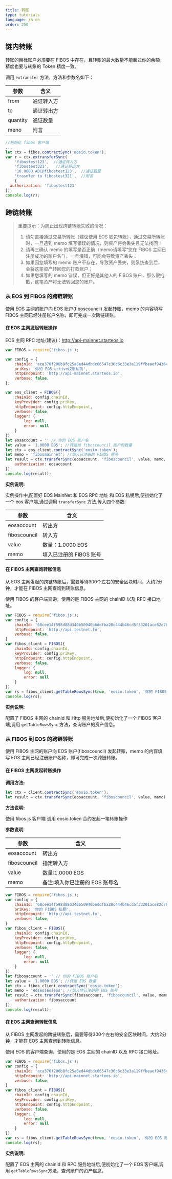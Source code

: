```yaml
---
title: 转账
type: tutorials
language: zh-cn
order: 250
---
```


## 链内转账

转账的目标账户必须要在 FIBOS 中存在，且转账的最大数量不能超过你的余额，精度也要与转账的 Token 精度一致。

调用 `extransfer` 方法，方法和参数名如下：

| 参数     | 含义       |
| -------- | ---------- |
| from     | 通证转入方 |
| to       | 通证转出方 |
| quantity | 通证数量   |
| meno     | 附言       |

```javascript
//初始化 fibos 客户端
...
let ctx = fibos.contractSync('eosio.token');
var r = ctx.extransferSync(
    'fibostest123',  //通证转入方
    'fibostest321',   //通证转出方
    '10.0000 ADC@fibostest123',  //通证数量
    'trasnfer to fibostest321',  //附言
    {
  authorization: 'fibostest123'
});
console.log(r);
```



## 跨链转账


>重要提示：为防止出现跨链转账失败的情况：
>1. 请勿直接通过交易所转账（建议使用 EOS 钱包转账），通过交易所转账时，一旦遇到 memo 填写错误的情况，则资产将会丢失且无法找回！
>2. 请再三确认 memo 的填写是否正确（memo请填写“您在 FIBOS 主网已注册成功的账户名”），一旦填错，可能会导致资产丢失：
>3. 如果因您填写的 memo 账户不存在，导致资产丢失，则系统查到后，会将这笔资产转回您的打款账户；
>4. 如果您填写的 memo 错误，但正好是其他人的 FIBOS 账户，那么很抱歉，这笔资产将无法转回您的账户。

### 从 EOS 到 FIBOS 的跨链转账

使用 EOS 主网的账户向 EOS 账户(fiboscouncil) 发起转账，memo 的内容填写 FIBOS 主网已经注册账户名称，即可完成一次跨链转账。

#### 在 EOS 主网发起转账操作

EOS 主网 RPC 地址(建议)：http://api-mainnet.starteos.io

```javascript
var FIBOS = require('fibos.js');

var config = {
    chainId: 'aca376f206b8fc25a6ed44dbdc66547c36c6c33e3a119ffbeaef943642f0e906',
    priKey: '你的 EOS active权限私钥',
    httpEndpoint: 'http://api-mainnet.starteos.io',
    verbose: false,
};

var eos_client = FIBOS({
    chainId: config.chainId,
    keyProvider: config.priKey,
    httpEndpoint: config.httpEndpoint,
    verbose: false,
    logger: {
        log: null,
        error: null
    }
})
let eosaccount = '' // 你的 EOS 账户名
let value = '1.0000 EOS'; //转账给 fiboscouncil 账户的数量
let ctx = eos_client.contractSync('eosio.token');
let memo = 'fibosmainnet'; //填入已注册的 FIBOS 账号
let result = ctx.transferSync(eosaccount, 'fiboscouncil', value, memo, {
    authorization: eosaccount
});
console.log(result);
```

**实例说明:**

实例操作中,配置好 EOS MainNet 和 EOS RPC 地址 和 EOS 私钥后,便初始化了一个 eos 客户端,通过调用 `transferSync` 方法,传入四个参数:

| 参数           | 含义                     |
| -------------- | ------------------------ |
| eosaccount     | 转出方                   |
| fiboscouncil   | 转入方                  |
| value          | 数量：1.0000 EOS         |
| memo           | 填入已注册的 FIBOS 账号 |

#### 在 FIBOS 主网查询转账信息

从 EOS 主网发起的跨链转账后，需要等待300个左右的安全区块时间，大约2分钟，才能在 FIBOS 主网查询到转账信息。

使用 FIBOS 的客户端查询，使用的是 FIBOS 主网的 chainID 以及 RPC 接口地址。


```javascript
var FIBOS = require('fibos.js');
var config = {
    chainId: '68cee14f598d88d340b50940b6ddfba28c444b46cd5f33201ace82c78896793a',
    httpEndpoint: 'http://api.testnet.fo',
    verbose: false,
}
var fibos_client = FIBOS({
    chainId: config.chainId,
    keyProvider: config.priKey,
    httpEndpoint: config.httpEndpoint,
    verbose: false,
    logger: {
        log: null,
        error: null
    }
})
var rs = fibos_client.getTableRowsSync(true, 'eosio.token', '你的 FIBOS 账户名', 'accounts');
console.log(rs);
```

**实例说明:**

配置了 FIBOS 主网的 chainId 和 Http 服务地址后,便初始化了一个 FIBOS 客户端,调用 `getTableRowsSync` 方法，查询账户的资产信息。

### 从 FIBOS 到 EOS 的跨链转账

使用 FIBOS 主网的账户向 EOS 账户(fiboscouncil) 发起转账，memo 的内容填写 EOS 主网已经注册账户名称，即可完成一次跨链转账。

#### 在 FIBOS 主网发起转账操作

**调用方法:**

```javascript
let ctx = client.contractSync('eosio.token');
let result = ctx.transferSync(eosaccount, 'fiboscouncil', value, memo);
```

**方法说明:**

使用 fibos.js 客户端 调用 eosio.token 合约发起一笔转账操作

**参数说明**

| 参数           | 含义                   |
| -------------- | ---------------------- |
| eosaccount     | 转出方                 |
| fiboscouncil   | 指定转入方             |
| value          | 数量:1.0000 EOS        |
| memo           | 备注:填入你已注册的 EOS 账号名 |


```javascript
var FIBOS = require('fibos.js');
var config = {
    chainId: '68cee14f598d88d340b50940b6ddfba28c444b46cd5f33201ace82c78896793a',
    priKey: '你的 FIBOS 私钥',
    httpEndpoint: 'http://api.testnet.fo',
    verbose: false,
}
var fibos_client = FIBOS({
    chainId: config.chainId,
    keyProvider: config.priKey,
    httpEndpoint: config.httpEndpoint,
    verbose: false,
    logger: {
        log: null,
        error: null
    }
})
let fibosaccount = '' // 你的 FIBOS 账户名
let value = '1.0000 EOS'; //转账 EOS 数量
let ctx = fibos_client.contractSync('eosio.token');
let memo = 'eoseoseoseos'; //填入你已注册的 EOS 账号
let result = ctx.transferSync(fibosaccount, 'fiboscouncil', value, memo, {
    authorization: fibosaccount
});
console.log(result);
```

#### 在 EOS 主网查询转账信息

从 FIBOS 主网发起的跨链转账后，需要等待300个左右的安全区块时间，大约2分钟，才能在 EOS 主网查询到转账信息。

使用 EOS 的客户端查询，使用的是 EOS 主网的 chainID 以及 RPC 接口地址。

```javascript
var FIBOS = require('fibos.js');
var config = {
    chainId: 'aca376f206b8fc25a6ed44dbdc66547c36c6c33e3a119ffbeaef943642f0e906',
    httpEndpoint: 'http://api-mainnet.starteos.io',
    verbose: false,
}
var fibos_client = FIBOS({
    chainId: config.chainId,
    keyProvider: config.priKey,
    httpEndpoint: config.httpEndpoint,
    verbose: false,
    logger: {
        log: null,
        error: null
    }
})
var rs = fibos_client.getTableRowsSync(true, 'eosio.token', '你的 EOS 账户名', 'accounts');
console.log(rs);
```


**实例说明:**

配置了 EOS 主网的 chainId 和 RPC 服务地址后,便初始化了一个 EOS 客户端,调用 `getTableRowsSync`方法，查询账户的资产信息。
